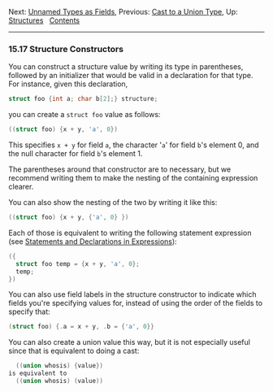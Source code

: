 Next: [Unnamed Types as Fields](Unnamed-Types-as-Fields.md), Previous:
[Cast to a Union Type](Cast-to-Union.md), Up:
[Structures](Structures.md)  
[Contents](index.md#SEC_Contents "Table of contents")  

------------------------------------------------------------------------


### 15.17 Structure Constructors 


You can construct a structure value by writing its type in parentheses,
followed by an initializer that would be valid in a declaration for that
type. For instance, given this declaration,

``` C
struct foo {int a; char b[2];} structure;
```

you can create a `struct foo` value as follows:

``` C
((struct foo) {x + y, 'a', 0})
```

This specifies `x + y` for field `a`, the character '`a`' for
field `b`'s element 0, and the null character for field `b`'s element 1.

The parentheses around that constructor are to necessary, but we
recommend writing them to make the nesting of the containing expression
clearer.

You can also show the nesting of the two by writing it like this:

``` C
((struct foo) {x + y, {'a', 0} })
```

Each of those is equivalent to writing the following statement
expression (see [Statements and Declarations in
Expressions](Statement-Exprs.md)):

``` C
({
  struct foo temp = {x + y, 'a', 0};
  temp;
})
```

You can also use field labels in the structure constructor to indicate
which fields you're specifying values for, instead of using the order of
the fields to specify that:

``` C
(struct foo) {.a = x + y, .b = {'a', 0}}
```

You can also create a union value this way, but it is not especially
useful since that is equivalent to doing a cast:

``` C
  ((union whosis) {value})
is equivalent to
  ((union whosis) (value))
```

